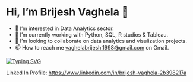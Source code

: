 # Hi, I’m **Brijesh Vaghela** 👋
- 👀 I’m interested in Data Analytics sector.
- 🌱 I’m currently working with Python, SQL, R studios & Tableau.
- 💞️ I’m looking to collaborate on data analytics and visulization projects.
- 📫 How to reach me vaghelabrijesh.1998@gmail.com on Gmail.

<a href="https://git.io/typing-svg"><img src="https://readme-typing-svg.demolab.com?font=Fira+Code&duration=1500&pause=700&color=53F7EF&center=true&multiline=true&width=300&height=500&lines=A+thorough+and+meticulous+person+passionate+about+helping+in+business+growth.;+Former+small+business+owner.;Quick+fox+Proficient+in+Python%2C+SQL%2C+Microsoft+Excel%2C+R+Studio%2C+and+Tableau.;+Possessing+strong+technical+skills+rooted+in+substantial+training+as+an+engineer.++" alt="Typing SVG" /></a>

Linked In Profile: https://www.linkedin.com/in/brijesh-vaghela-2b398217a
